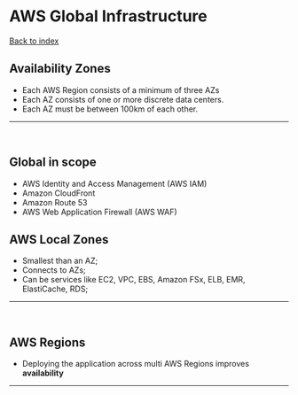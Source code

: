 # AWS Global Infrastructure

[Back to index](Index.md)

## Availability Zones

- Each AWS Region consists of a minimum of three AZs
- Each AZ consists of one or more discrete data centers.
- Each AZ must be between 100km of each other.

---

</br>

## Global in scope

- AWS Identity and Access Management (AWS IAM)
- Amazon CloudFront
- Amazon Route 53
- AWS Web Application Firewall (AWS WAF)

## AWS Local Zones

- Smallest than an AZ;
- Connects to AZs;
- Can be services like EC2, VPC, EBS, Amazon FSx, ELB, EMR, ElastiCache, RDS;

---

</br>

## AWS Regions

- Deploying the application across multi AWS Regions improves **availability**

---

</br>

